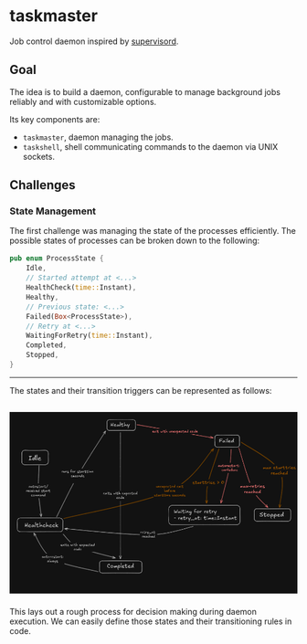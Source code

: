 # taskmaster
Job control daemon inspired by [supervisord](https://supervisord.org/index.html).

## Goal
The idea is to build a daemon, configurable to manage background jobs reliably and with customizable options. 

Its key components are:
- `taskmaster`, daemon managing the jobs.
- `taskshell`, shell communicating commands to the daemon via UNIX sockets.

## Challenges
### State Management
The first challenge was managing the state of the processes efficiently. The possible states of processes can be broken down to the following:
```rust
pub enum ProcessState {
    Idle,
    // Started attempt at <...>
    HealthCheck(time::Instant),
    Healthy,
    // Previous state: <...>
    Failed(Box<ProcessState>),
    // Retry at <...>
    WaitingForRetry(time::Instant),
    Completed,
    Stopped,
}
```
---
The states and their transition triggers can be represented as follows:

![alt text](assets/statediagram.png)
---
This lays out a rough process for decision making during daemon execution. We can easily define those states and their transitioning rules in code. 